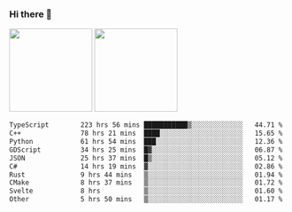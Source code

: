 ### Hi there 👋

<img height="150em" src="https://github-readme-stats.vercel.app/api?username=EddieDover&count_private=true&include_all_commits=true&show_icons=true&theme=dracula&hide_border=false&rank_icon=percentile"/>
<img height="150em" src="https://github-readme-stats.vercel.app/api/top-langs/?username=EddieDover&theme=dracula&hide_border=false&&layout=compact&langs_count=20" />

<!--START_SECTION:waka-->

```txt
TypeScript        223 hrs 56 mins ███████████▒░░░░░░░░░░░░░   44.71 %
C++               78 hrs 21 mins  ████░░░░░░░░░░░░░░░░░░░░░   15.65 %
Python            61 hrs 54 mins  ███░░░░░░░░░░░░░░░░░░░░░░   12.36 %
GDScript          34 hrs 25 mins  █▓░░░░░░░░░░░░░░░░░░░░░░░   06.87 %
JSON              25 hrs 37 mins  █▒░░░░░░░░░░░░░░░░░░░░░░░   05.12 %
C#                14 hrs 19 mins  ▓░░░░░░░░░░░░░░░░░░░░░░░░   02.86 %
Rust              9 hrs 44 mins   ▒░░░░░░░░░░░░░░░░░░░░░░░░   01.94 %
CMake             8 hrs 37 mins   ▒░░░░░░░░░░░░░░░░░░░░░░░░   01.72 %
Svelte            8 hrs           ▒░░░░░░░░░░░░░░░░░░░░░░░░   01.60 %
Other             5 hrs 50 mins   ▒░░░░░░░░░░░░░░░░░░░░░░░░   01.17 %
```

<!--END_SECTION:waka-->

<!--
**EddieDover/EddieDover** is a ✨ _special_ ✨ repository because its `README.md` (this file) appears on your GitHub profile.

Here are some ideas to get you started:

- 🔭 I’m currently working on ...
- 🌱 I’m currently learning ...
- 👯 I’m looking to collaborate on ...
- 🤔 I’m looking for help with ...
- 💬 Ask me about ...
- 📫 How to reach me: ...
- 😄 Pronouns: ...
- ⚡ Fun fact: ...
-->
<a rel="me" href="https://techhub.social/@EddieDover"></a>
